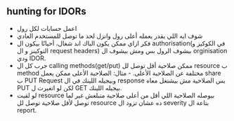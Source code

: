 

## hunting for IDORs
- اعمل حسابات لكل رول
- شوف ايه اللي يقدر يعمله أعلى رول وانزل لحد ما توصل للمستخدم العادي
- فكر ازاي ممكن يكون الباك اند شغال، أحيانًا بيكون ال authorisation(في الكوكيز و التوكينز و ال request headers) بيشوف الرول بس ومش بيشوف ال orginisation ودي IDOR.
- جرب كل ال calling methods(get/put) ممكن صلاحية أقل توصل لل resource ب method مختلفة عن الصلاحية الأعلى. 
	  - مثال: الصلاحية الأعلى ممكن يعمل share ب PUT Request وبيجيله اللينك في ال response بس الصلاحية مش بيشتغل معاه PUT لكن لو اتغيرت ل GET بيجيله اللينك.
- لو لقيت resource بيوصله الصلاحية اللي أقل من أعلى صلاحية متبلغش غير لما توصل لأقل صلاحية توصل لل resource ده عشان تزود ال severity بتاعة ال report.
	